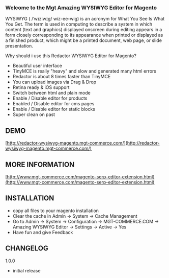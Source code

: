 ### Welcome to the Mgt Amazing WYSIWYG Editor for Magento

WYSIWYG ( /ˈwɪziwɪɡ/ wiz-ee-wig) is an acronym for What You See Is What You Get. 
The term is used in computing to describe a system in which content (text and graphics) displayed onscreen during editing appears in a 
form closely corresponding to its appearance when printed or displayed as a finished product, which might be a printed document, web page, or slide presentation.

Why should i use this Redactor WYSIWYG Editor for Magento?

* Beautiful user interface
* TinyMCE is really "heavy" and slow and generated many html errors
* Redactor is about 8 times faster than TinyMCE
* You can upload images via Drag & Drop
* Retina ready & iOS support
* Switch between html and plain mode
* Enable / Disable editor for products
* Enabled / Disable editor for cms pages
* Enable / Disable editor for static blocks
* Super clean on past

## DEMO

[http://redactor-wysiwyg-magento.mgt-commerce.com/](http://redactor-wysiwyg-magento.mgt-commerce.com/)

## MORE INFORMATION

[http://www.mgt-commerce.com/magento-serp-editor-extension.html](http://www.mgt-commerce.com/magento-serp-editor-extension.html)

## INSTALLATION

* copy all files to your magento installation
* Clear the cache in Admin -> System -> Cache Management 
* Go to Admin -> System -> Configuration -> MGT-COMMERCE.COM -> Amazing WYSIWYG Editor -> Settings -> Active -> Yes
* Have fun and give Feedback

## CHANGELOG

1.0.0

* initial release